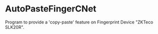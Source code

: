 # AutoPasteFingerCNet
Program to provide a 'copy-paste' feature on Fingerprint Device "ZKTeco SLK20R".
